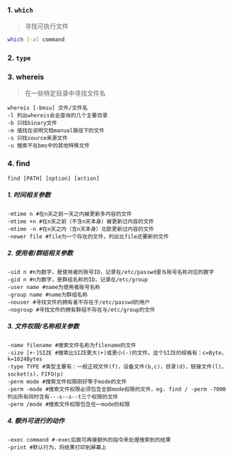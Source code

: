 ### 1. `which`
> 寻找可执行文件

```bash
which [-a] command
```
### 2. `type`

### 3. whereis 
> 在一些特定目录中寻找文件名

```shell
whereis [-bmsu] 文件/文件名
-l 列出whereis会去查询的几个主要目录
-b 只找binary文件
-m 值找在说明文档manual路径下的文件
-s 只找source来源文件
-u 搜索不在bms中的其他特殊文件
```

### 4. find
```shell
find [PATH] [option] [action]
```

##### 1. 时间相关参数
```shell
-mtime n #在n天之前一天之内被更新多内容的文件
-mtime +n #在n天之前（不含n天本身）被更新过内容的文件
-mtime -n #在n天之内（含n天本身）北欧更新过内容的文件
-newer file #file为一个存在的文件，列出比file还要新的文件
```

##### 2. 使用者/群组相关参数
```shell
-uid n #n为数字，是使用者的账号ID，记录在/etc/passwd里与账号名称对应的数字
-gid n #n为数字，是群组名称的ID，记录在/etc/group
-user name #name为使用者账号名称
-group name #name为群组名称
-nouser #寻找文件的拥有者不存在于/etc/passwd的用户
-nogroup #寻找文件的拥有群组不存在与/etc/group的文件
```

##### 3. 文件权限/名称相关参数
```shell
-name filename #搜索文件名称为filename的文件
-size [+-]SIZE #搜索比SIZE更大(+)或更小(-)的文件。这个SIZE的规格有：c=Byte，k=1024Bytes
-type TYPE #类型主要有：一般正规文件(f)，设备文件(b,c)，目录(d)，链接文件(l)，socket(s)，FIFO(p)
-perm mode #搜索文件权限刚好等于mode的文件
-perm -mode #搜索文件权限必须包含全部mode权限的文件，eg. find / -perm -7000 列出所有同时含有---s--s--t三个权限的文件
-perm /mode #搜索文件权限包含任一mode的权限
```

##### 4. 额外可进行的动作
```shell
-exec command #-exec后面可再接额外的指令来处理搜索到的结果
-print #默认行为，将结果打印到屏幕上
```